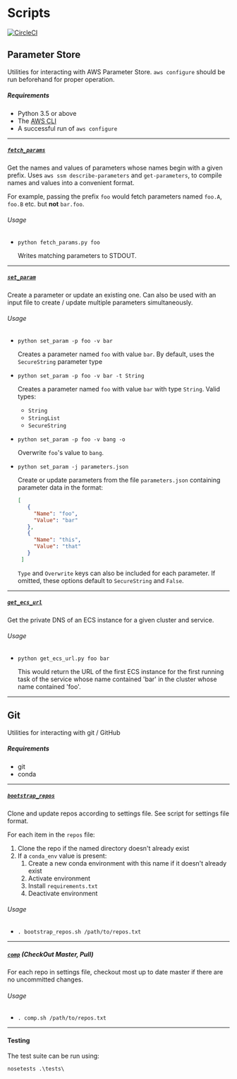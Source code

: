 # Scripts

[![CircleCI](https://circleci.com/gh/BenVosper/scripts/tree/master.svg?style=shield)](https://circleci.com/gh/BenVosper/scripts/tree/master)

## Parameter Store

Utilities for interacting with AWS Parameter Store. `aws configure` should be run beforehand for proper operation.

##### Requirements

 - Python 3.5 or above
 - The [AWS CLI](https://aws.amazon.com/cli/)
 - A successful run of `aws configure`

------------------------------------

##### [`fetch_params`](https://github.com/BenVosper/scripts/blob/master/aws/fetch_params.py)

Get the names and values of parameters whose names begin with a given prefix. Uses `aws ssm describe-parameters` and `get-parameters`, to compile names and values into a convenient format.

For example, passing the prefix `foo` would fetch parameters named `foo.A`, `foo.B` etc. but **not** `bar.foo`.

###### Usage

 - `python fetch_params.py foo`

   Writes matching parameters to STDOUT.

------------------------------------

##### [`set_param`](https://github.com/BenVosper/scripts/blob/master/aws/set_param.py)

Create a parameter or update an existing one. Can also be used with an input file to create / update multiple parameters simultaneously.

###### Usage

 - `python set_param -p foo -v bar`

   Creates a parameter named `foo` with value `bar`. By default, uses the `SecureString` parameter type


 - `python set_param -p foo -v bar -t String`

   Creates a parameter named `foo` with value `bar` with type `String`. Valid types:
    - `String`
    - `StringList`
    - `SecureString`


 - `python set_param -p foo -v bang -o`

   Overwrite `foo`'s value to `bang`.


 - `python set_param -j parameters.json`

   Create or update parameters from the file `parameters.json` containing parameter data in the format:
   ```json
   [
      {
        "Name": "foo",
        "Value": "bar"
      },
      {
        "Name": "this",
        "Value": "that"
      }
    ]
   ```
      `Type` and `Overwrite` keys can also be included for each parameter. If omitted, these options default to `SecureString` and   `False`.

------------------------------------

##### [`get_ecs_url`](https://github.com/BenVosper/scripts/blob/master/aws/get_ecs_url.py)

Get the private DNS of an ECS instance for a given cluster and service.

###### Usage

 - `python get_ecs_url.py foo bar`

   This would return the URL of the first ECS instance for the first running task of the service
   whose name contained 'bar' in the cluster whose name contained 'foo'.

------------------------------------

## Git

Utilities for interacting with git / GitHub

##### Requirements

 - git
 - conda

------------------------------------

##### [`bootstrap_repos`](https://github.com/BenVosper/scripts/blob/master/git/bootstrap_repos.sh)

Clone and update repos according to settings file. See script for settings file format.

For each item in the `repos` file:

 1. Clone the repo if the named directory doesn't already exist
 2. If a `conda_env` value is present:
     1. Create a new conda environment with this name if it doesn't already exist
     2. Activate environment
     3. Install `requirements.txt` 
     4. Deactivate environment

###### Usage

 - `. bootstrap_repos.sh /path/to/repos.txt`

------------------------------------

##### [`comp`](https://github.com/BenVosper/scripts/blob/master/git/comp.sh) (**C**heck**O**ut **M**aster, **P**ull)

For each repo in settings file, checkout most up to date master if there are no uncommitted changes.

###### Usage

 - `. comp.sh /path/to/repos.txt`

------------------------------------

#### Testing

The test suite can be run using:

`nosetests .\tests\`
